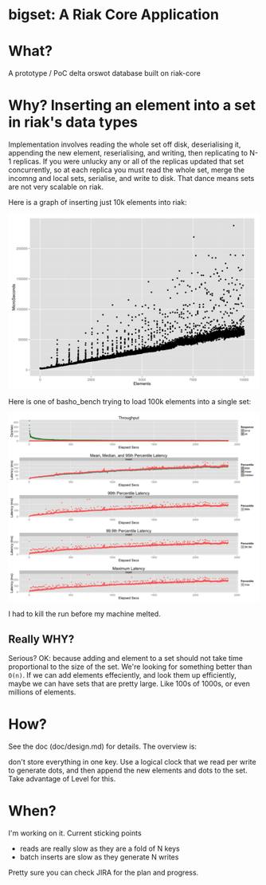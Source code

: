 bigset: A Riak Core Application
======================================

# What?
A prototype / PoC delta orswot database built on riak-core

# Why?  Inserting an element into a set in riak's data types
Implementation involves reading the whole set off disk, deserialising
it, appending the new element, reserialising, and writing, then
replicating to N-1 replicas. If you were unlucky any or all of the
replicas updated that set concurrently, so at each replica you must
read the whole set, merge the incomng and local sets, serialise, and
write to disk. That dance means sets are not very scalable on riak.

Here is a graph of inserting just 10k elements into riak:

![10k inserts](doc/dt-add.png)

Here is one of basho_bench trying to load 100k elements into a single set:

![100k inserts](doc/100kelements-dt-killed.png)

I had to kill the run before my machine melted.

## Really WHY?

Serious? OK: because adding and element to a set should not take time
proportional to the size of the set. We're looking for something
better than `O(n)`. If we can add elements effeciently, and look them
up efficiently, maybe we can have sets that are pretty large. Like
100s of 1000s, or even millions of elements.

# How?

See the doc (doc/design.md) for details. The overview is:

don't store everything in one key. Use a logical clock that we read
per write to generate dots, and then append the new elements and dots
to the set. Take advantage of Level for this.

# When?

I'm working on it. Current sticking points

* reads are really slow as they are a fold of N keys
* batch inserts are slow as they generate N writes

Pretty sure you can check JIRA for the plan and progress.



